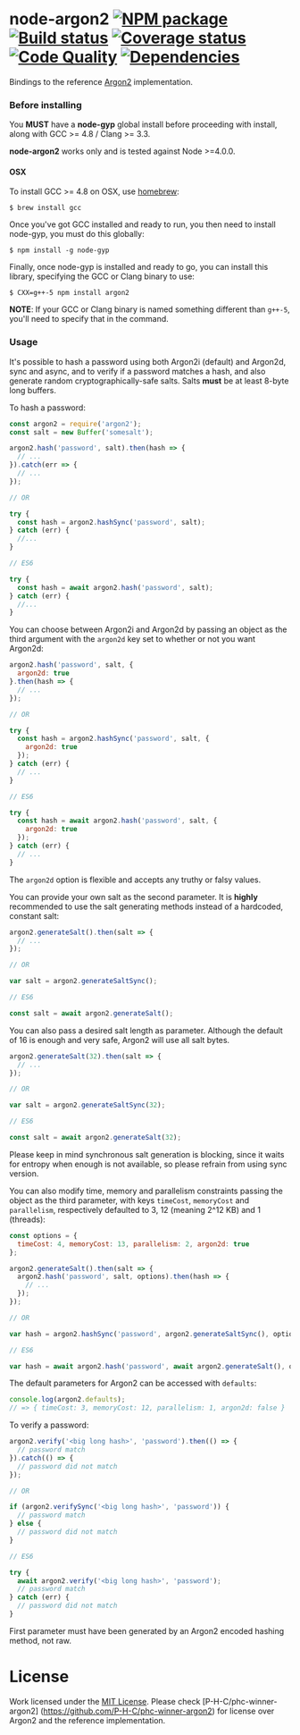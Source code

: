 # node-argon2 [![NPM package][npm-image]][npm-url] [![Build status][travis-image]][travis-url] [![Coverage status][coverage-image]][coverage-url] [![Code Quality][codequality-image]][codequality-url] [![Dependencies][david-dm-image]][david-dm-url]
Bindings to the reference [Argon2](https://github.com/P-H-C/phc-winner-argon2)
implementation.

### Before installing
You **MUST** have a **node-gyp** global install before proceeding with install,
along with GCC >= 4.8 / Clang >= 3.3.

**node-argon2** works only and is tested against Node >=4.0.0.

#### OSX

To install GCC >= 4.8 on OSX, use [homebrew](http://brew.sh/):

```console
$ brew install gcc
```

Once you've got GCC installed and ready to run, you then need to install
node-gyp, you must do this globally:

```console
$ npm install -g node-gyp
```

Finally, once node-gyp is installed and ready to go, you can install this
library, specifying the GCC or Clang binary to use:

```console
$ CXX=g++-5 npm install argon2
```

**NOTE**: If your GCC or Clang binary is named something different than `g++-5`,
you'll need to specify that in the command.

### Usage
It's possible to hash a password using both Argon2i (default) and Argon2d, sync
and async, and to verify if a password matches a hash, and also generate random
cryptographically-safe salts. Salts **must** be at least 8-byte long buffers.

To hash a password:
```js
const argon2 = require('argon2');
const salt = new Buffer('somesalt');

argon2.hash('password', salt).then(hash => {
  // ...
}).catch(err => {
  // ...
});

// OR

try {
  const hash = argon2.hashSync('password', salt);
} catch (err) {
  //...
}

// ES6

try {
  const hash = await argon2.hash('password', salt);
} catch (err) {
  //...
}
```
You can choose between Argon2i and Argon2d by passing an object as the third
argument with the `argon2d` key set to whether or not you want Argon2d:
```js
argon2.hash('password', salt, {
  argon2d: true
}.then(hash => {
  // ...
});

// OR

try {
  const hash = argon2.hashSync('password', salt, {
    argon2d: true
  });
} catch (err) {
  // ...
}

// ES6

try {
  const hash = await argon2.hash('password', salt, {
    argon2d: true
  });
} catch (err) {
  // ...
}
```
The `argon2d` option is flexible and accepts any truthy or falsy values.

You can provide your own salt as the second parameter. It is **highly**
recommended to use the salt generating methods instead of a hardcoded, constant
salt:
```js
argon2.generateSalt().then(salt => {
  // ...
});

// OR

var salt = argon2.generateSaltSync();

// ES6

const salt = await argon2.generateSalt();
```
You can also pass a desired salt length as parameter. Although the default of 16
is enough and very safe, Argon2 will use all salt bytes.
```js
argon2.generateSalt(32).then(salt => {
  // ...
});

// OR

var salt = argon2.generateSaltSync(32);

// ES6

const salt = await argon2.generateSalt(32);
```

Please keep in mind synchronous salt generation is blocking, since it waits for
entropy when enough is not available, so please refrain from using sync version.

You can also modify time, memory and parallelism constraints passing the object
as the third parameter, with keys `timeCost`, `memoryCost` and `parallelism`,
respectively defaulted to 3, 12 (meaning 2^12 KB) and 1 (threads):
```js
const options = {
  timeCost: 4, memoryCost: 13, parallelism: 2, argon2d: true
};

argon2.generateSalt().then(salt => {
  argon2.hash('password', salt, options).then(hash => {
    // ...
  });
});

// OR

var hash = argon2.hashSync('password', argon2.generateSaltSync(), options);

// ES6

var hash = await argon2.hash('password', await argon2.generateSalt(), options);
```

The default parameters for Argon2 can be accessed with `defaults`:
```js
console.log(argon2.defaults);
// => { timeCost: 3, memoryCost: 12, parallelism: 1, argon2d: false }
```

To verify a password:
```js
argon2.verify('<big long hash>', 'password').then(() => {
  // password match
}).catch(() => {
  // password did not match
});

// OR

if (argon2.verifySync('<big long hash>', 'password')) {
  // password match
} else {
  // password did not match
}

// ES6

try {
  await argon2.verify('<big long hash>', 'password');
  // password match
} catch (err) {
  // password did not match
}
```
First parameter must have been generated by an Argon2 encoded hashing method,
not raw.

# License
Work licensed under the [MIT License](LICENSE). Please check
[P-H-C/phc-winner-argon2] (https://github.com/P-H-C/phc-winner-argon2) for
license over Argon2 and the reference implementation.

[npm-image]: https://img.shields.io/npm/v/argon2.svg?style=flat-square
[npm-url]: https://www.npmjs.com/package/argon2
[travis-image]: https://img.shields.io/travis/ranisalt/node-argon2/master.svg?style=flat-square
[travis-url]: https://travis-ci.org/ranisalt/node-argon2
[coverage-image]: https://img.shields.io/coveralls/ranisalt/node-argon2/master.svg?style=flat-square
[coverage-url]: https://coveralls.io/github/ranisalt/node-argon2
[codequality-image]: https://img.shields.io/codacy/15927f4eb15747fd8a537e48a04bd4f6/master.svg?style=flat-square
[codequality-url]: https://www.codacy.com/app/ranisalt/node-argon2
[david-dm-image]: https://img.shields.io/david/ranisalt/node-argon2.svg?style=flat-square
[david-dm-url]: https://david-dm.org/ranisalt/node-argon2
